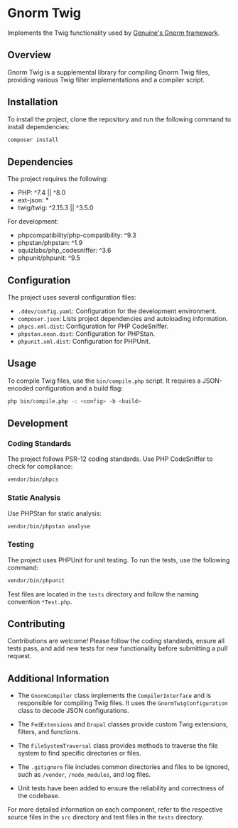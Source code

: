 # Gnorm Twig

Implements the Twig functionality used by [Genuine's Gnorm framework](https://github.com/GAI-DXA/gnorm-twig).

## Overview

Gnorm Twig is a supplemental library for compiling Gnorm Twig files, providing various Twig filter implementations and a compiler script.

## Installation

To install the project, clone the repository and run the following command to install dependencies:

```bash
composer install
```

## Dependencies

The project requires the following:

- PHP: ^7.4 || ^8.0
- ext-json: *
- twig/twig: ^2.15.3 || ^3.5.0

For development:

- phpcompatibility/php-compatibility: ^9.3
- phpstan/phpstan: ^1.9
- squizlabs/php_codesniffer: ^3.6
- phpunit/phpunit: ^9.5

## Configuration

The project uses several configuration files:

- `.ddev/config.yaml`: Configuration for the development environment.
- `composer.json`: Lists project dependencies and autoloading information.
- `phpcs.xml.dist`: Configuration for PHP CodeSniffer.
- `phpstan.neon.dist`: Configuration for PHPStan.
- `phpunit.xml.dist`: Configuration for PHPUnit.

## Usage

To compile Twig files, use the `bin/compile.php` script. It requires a JSON-encoded configuration and a build flag:

```bash
php bin/compile.php -c <config> -b <build>
```

## Development

### Coding Standards

The project follows PSR-12 coding standards. Use PHP CodeSniffer to check for compliance:

```bash
vendor/bin/phpcs
```

### Static Analysis

Use PHPStan for static analysis:

```bash
vendor/bin/phpstan analyse
```

### Testing

The project uses PHPUnit for unit testing. To run the tests, use the following command:

```bash
vendor/bin/phpunit
```

Test files are located in the `tests` directory and follow the naming convention `*Test.php`.

## Contributing

Contributions are welcome! Please follow the coding standards, ensure all tests pass, and add new tests for new functionality before submitting a pull request.

## Additional Information

- The `GnormCompiler` class implements the `CompilerInterface` and is responsible for compiling Twig files. It uses the `GnormTwigConfiguration` class to decode JSON configurations.
- The `FedExtensions` and `Drupal` classes provide custom Twig extensions, filters, and functions.
- The `FileSystemTraversal` class provides methods to traverse the file system to find specific directories or files.
- The `.gitignore` file includes common directories and files to be ignored, such as `/vendor`, `/node_modules`, and log files.

- Unit tests have been added to ensure the reliability and correctness of the codebase.

For more detailed information on each component, refer to the respective source files in the `src` directory and test files in the `tests` directory.
